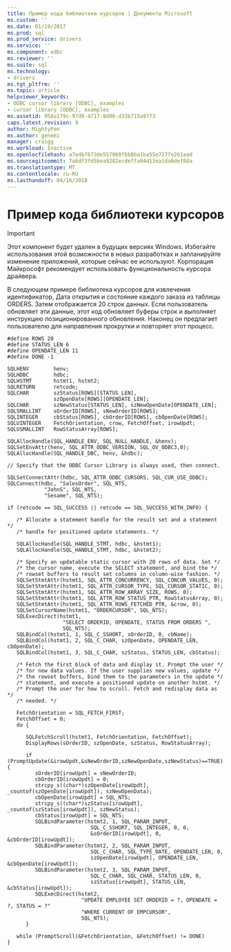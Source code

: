 ```yaml
---
title: Пример кода библиотеки курсоров | Документы Microsoft
ms.custom: ''
ms.date: 01/19/2017
ms.prod: sql
ms.prod_service: drivers
ms.service: ''
ms.component: odbc
ms.reviewer: ''
ms.suite: sql
ms.technology:
- drivers
ms.tgt_pltfrm: ''
ms.topic: article
helpviewer_keywords:
- ODBC cursor library [ODBC], examples
- cursor library [ODBC], examples
ms.assetid: 958a179c-97d9-4717-8d06-d33b715a9773
caps.latest.revision: 9
author: MightyPen
ms.author: genemi
manager: craigg
ms.workload: Inactive
ms.openlocfilehash: a7e4b7673de557068f6b8ba1ba55e727fe261aad
ms.sourcegitcommit: 7a6df3fd5bea9282ecdeffa94d13ea1da6def80a
ms.translationtype: MT
ms.contentlocale: ru-RU
ms.lasthandoff: 04/16/2018
---
```

# <a name="cursor-library-code-example"></a>Пример кода библиотеки курсоров
> [!IMPORTANT]  
>  Этот компонент будет удален в будущих версиях Windows. Избегайте использования этой возможности в новых разработках и запланируйте изменение приложений, которые сейчас ее используют. Корпорация Майкрософт рекомендует использовать функциональность курсора драйвера.  
  
 В следующем примере библиотека курсоров для извлечения идентификатор, Дата открытия и состояние каждого заказа из таблицы ORDERS. Затем отображается 20 строк данных. Если пользователь обновляет эти данные, этот код обновляет буферы строк и выполняет инструкцию позиционированного обновления. Наконец он предлагает пользователю для направления прокрутки и повторяет этот процесс.  
  
```  
#define ROWS 20  
#define STATUS_LEN 6  
#define OPENDATE_LEN 11  
#define DONE -1  
  
SQLHENV        henv;  
SQLHDBC        hdbc;  
SQLHSTMT       hstmt1, hstmt2;  
SQLRETURN      retcode;  
SQLCHAR        szStatus[ROWS][STATUS_LEN],   
               szOpenDate[ROWS][OPENDATE_LEN];  
SQLCHAR        szNewStatus[STATUS_LEN], szNewOpenDate[OPENDATE_LEN];  
SQLSMALLINT    sOrderID[ROWS], sNewOrderID[ROWS];  
SQLINTEGER     cbStatus[ROWS], cbOrderID[ROWS], cbOpenDate[ROWS];  
SQLUINTEGER    FetchOrientation, crow, FetchOffset, irowUpdt;  
SQLUSMALLINT   RowStatusArray[ROWS];  
  
SQLAllocHandle(SQL_HANDLE_ENV, SQL_NULL_HANDLE, &henv);  
SQLSetEnvAttr(henv, SQL_ATTR_ODBC_VERSION, SQL_OV_ODBC3,0);  
SQLAllocHandle(SQL_HANDLE_DBC, henv, &hdbc);  
  
// Specify that the ODBC Cursor Library is always used, then connect.  
  
SQLSetConnectAttr(hdbc, SQL_ATTR_ODBC_CURSORS, SQL_CUR_USE_ODBC);  
SQLConnect(hdbc, "SalesOrder", SQL_NTS,  
            "JohnS", SQL_NTS,  
            "Sesame", SQL_NTS);  
  
if (retcode == SQL_SUCCESS || retcode == SQL_SUCCESS_WITH_INFO) {  
  
   /* Allocate a statement handle for the result set and a statement */  
   /* handle for positioned update statements. */  
  
   SQLAllocHandle(SQL_HANDLE_STMT, hdbc, &hstmt1);  
   SQLAllocHandle(SQL_HANDLE_STMT, hdbc, &hstmt2);  
  
   /* Specify an updatable static cursor with 20 rows of data. Set */  
   /* the cursor name, execute the SELECT statement, and bind the */  
   /* rowset buffers to result set columns in column-wise fashion. */  
   SQLSetStmtAttr(hstmt1, SQL_ATTR_CONCURRENCY, SQL_CONCUR_VALUES, 0);  
   SQLSetStmtAttr(hstmt1, SQL_ATTR_CURSOR_TYPE, SQL_CURSOR_STATIC, 0);  
   SQLSetStmtAttr(hstmt1, SQL_ATTR_ROW_ARRAY_SIZE, ROWS, 0);  
   SQLSetStmtAttr(hstmt1, SQL_ATTR_ROW_STATUS_PTR, RowStatusArray, 0);  
   SQLSetStmtAttr(hstmt1, SQL_ATTR_ROWS_FETCHED_PTR, &crow, 0);  
   SQLSetCursorName(hstmt1, "ORDERCURSOR", SQL_NTS);  
   SQLExecDirect(hstmt1,  
                  "SELECT ORDERID, OPENDATE, STATUS FROM ORDERS ",  
                  SQL_NTS);  
   SQLBindCol(hstmt1, 1, SQL_C_SSHORT, sOrderID, 0, cbName);  
   SQLBindCol(hstmt1, 2, SQL_C_CHAR, szOpenDate, OPENDATE_LEN, cbOpenDate);  
   SQLBindCol(hstmt1, 3, SQL_C_CHAR, szStatus, STATUS_LEN, cbStatus);  
  
   /* Fetch the first block of data and display it. Prompt the user */  
   /* for new data values. If the user supplies new values, update */  
   /* the rowset buffers, bind them to the parameters in the update */  
   /* statement, and execute a positioned update on another hstmt. */  
   /* Prompt the user for how to scroll. Fetch and redisplay data as */  
   /* needed. */  
  
   FetchOrientation = SQL_FETCH_FIRST;  
   FetchOffset = 0;  
   do {  
  
      SQLFetchScroll(hstmt1, FetchOrientation, FetchOffset);  
      DisplayRows(sOrderID, szOpenDate, szStatus, RowStatusArray);  
  
      if (PromptUpdate(&irowUpdt,&sNewOrderID,szNewOpenDate,szNewStatus)==TRUE){  
         sOrderID[irowUpdt] = sNewOrderID;  
         cbOrderID[irowUpdt] = 0;  
         strcpy_s((char*)szOpenDate[irowUpdt], _countof(szOpenDate[irowUpdt]), szNewOpenData);  
         cbOpenDate[irowUpdt] = SQL_NTS;  
         strcpy_s((char*)szStatus[irowUpdt], _countof(szStatus[irowUpdt]), szNewStatus);  
         cbStatus[irowUpdt] = SQL_NTS;  
         SQLBindParameter(hstmt2, 1, SQL_PARAM_INPUT,  
                           SQL_C_SSHORT, SQL_INTEGER, 0, 0,  
                           &sOrderID[irowUpdt], 0, &cbOrderID[irowUpdt]);  
         SQLBindParameter(hstmt2, 2, SQL_PARAM_INPUT,  
                           SQL_C_CHAR, SQL_TYPE_DATE, OPENDATE_LEN, 0,  
                           szOpenDate[irowUpdt], OPENDATE_LEN, &cbOpenDate[irowUpdt]);  
         SQLBindParameter(hstmt2, 3, SQL_PARAM_INPUT,  
                           SQL_C_CHAR, SQL_CHAR, STATUS_LEN, 0,  
                           szStatus[irowUpdt], STATUS_LEN, &cbStatus[irowUpdt]);  
         SQLExecDirect(hstmt2,  
                        "UPDATE EMPLOYEE SET ORDERID = ?, OPENDATE = ?, STATUS = ?"  
                        "WHERE CURRENT OF EMPCURSOR",  
                        SQL_NTS);  
      }  
  
   while (PromptScroll(&FetchOrientation, &FetchOffset) != DONE)  
}  
```

